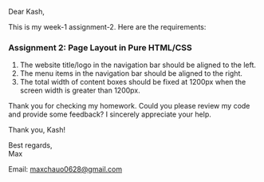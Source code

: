 Dear Kash,

This is my week-1 assignment-2. Here are the requirements:

### Assignment 2: Page Layout in Pure HTML/CSS

1. The website title/logo in the navigation bar should be aligned to the left.
2. The menu items in the navigation bar should be aligned to the right.
3. The total width of content boxes should be fixed at 1200px when the screen width is greater than 1200px.

Thank you for checking my homework. Could you please review my code and provide some feedback? I sincerely appreciate your help.

Thank you, Kash!

Best regards,  
Max

Email: [maxchauo0628@gmail.com](mailto:maxchauo0628@gmail.com)
